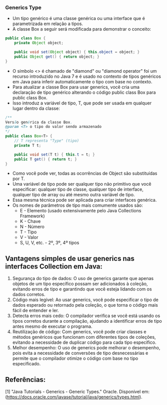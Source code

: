 ### Generics Type
* Um tipo genérico é uma classe genérica ou uma interface que é parametrizada em relação a tipos.
* A classe Box a seguir será modificada para demonstrar o conceito:

```java
public class Box {
    private Object object;

    public void set(Object object) { this.object = object; }
    public Object get() { return object; }
}
```

* O símbolo <> é chamado de "diamond" ou "diamond operator" foi um recurso introduzido no Java 7 e é usado no contexto de tipos genéricos em Java para inferir automaticamente o tipo com base no contexto.
* Para atualizar a classe Box para usar generics, você cria uma declaração de tipo genérico alterando o código public class Box para public class Box<T>.
* Isso introduz a variável de tipo, T, que pode ser usada em qualquer lugar dentro da classe:

```java
/**
Versão genérica da classe Box.
@param <T> o tipo do valor sendo armazenado
*/
public class Box<T> {
	// T representa "Type" (tipo)
    private T t;

    public void set(T t) { this.t = t; }
    public T get() { return t; }
}
```

* Como você pode ver, todas as ocorrências de Object são substituídas por T.
* Uma variável de tipo pode ser qualquer tipo não primitivo que você especificar: qualquer tipo de classe, qualquer tipo de interface, qualquer tipo de array ou até mesmo outra variável de tipo.
* Essa mesma técnica pode ser aplicada para criar interfaces genérica.
* Os nomes de parâmetros de tipo mais comumente usados são:
  - E - Elemento (usado extensivamente pelo Java Collections Framework)
  - K - Chave
  - N - Número
  - T - Tipo
  - V - Valor
  - S, U, V, etc. - 2º, 3º, 4º tipos

## Vantagens simples de usar generics nas interfaces Collection em Java:

1. Segurança do tipo de dados: O uso de generics garante que apenas objetos de um tipo específico possam ser adicionados à coleção, evitando erros de tipo e garantindo que você esteja lidando com os dados corretos.
2. Código mais legível: Ao usar generics, você pode especificar o tipo de dados esperado ou retornado pela coleção, o que torna o código mais fácil de entender e ler.
3. Detecta erros mais cedo: O compilador verifica se você está usando os tipos corretos durante a compilação, ajudando a identificar erros de tipo antes mesmo de executar o programa.
4. Reutilização de código: Com generics, você pode criar classes e métodos genéricos que funcionam com diferentes tipos de coleções, evitando a necessidade de duplicar código para cada tipo específico.
5. Melhor desempenho: O uso de generics pode melhorar o desempenho, pois evita a necessidade de conversões de tipo desnecessárias e permite que o compilador otimize o código com base no tipo especificado.

## Referências:
[1] "Java Tutorials - Generics - Generic Types." Oracle. Disponível em: (https://docs.oracle.com/javase/tutorial/java/generics/types.html).
